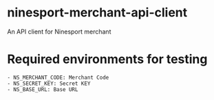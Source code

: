 # ninesport-merchant-api-client
An API client for Ninesport merchant

# Required environments for testing
    - NS_MERCHANT_CODE: Merchant Code
    - NS_SECRET_KEY: Secret KEY
    - NS_BASE_URL: Base URL

